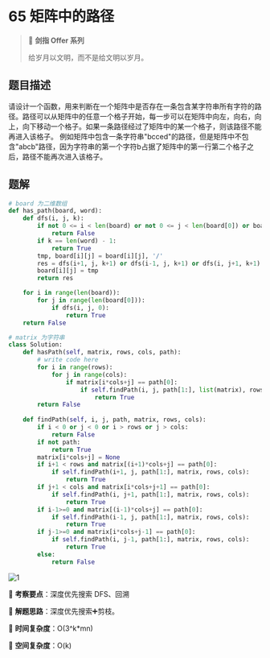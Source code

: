 # 65 矩阵中的路径

> 🌟 **剑指 Offer 系列**
>
> 给岁月以文明，而不是给文明以岁月。

## 题目描述

请设计一个函数，用来判断在一个矩阵中是否存在一条包含某字符串所有字符的路径。路径可以从矩阵中的任意一个格子开始，每一步可以在矩阵中向左，向右，向上，向下移动一个格子。如果一条路径经过了矩阵中的某一个格子，则该路径不能再进入该格子。 例如矩阵中包含一条字符串"bcced"的路径，但是矩阵中不包含"abcb"路径，因为字符串的第一个字符b占据了矩阵中的第一行第二个格子之后，路径不能再次进入该格子。

## 题解

```python
# board 为二维数组
def has_path(board, word):
    def dfs(i, j, k):
        if not 0 <= i < len(board) or not 0 <= j < len(board[0]) or board[i][j] != word[k]:
            return False
        if k == len(word) - 1:
            return True
        tmp, board[i][j] = board[i][j], '/'
        res = dfs(i+1, j, k+1) or dfs(i-1, j, k+1) or dfs(i, j+1, k+1) or dfs(i, j-1, k+1)
        board[i][j] = tmp
        return res

    for i in range(len(board)):
        for j in range(len(board[0])):
            if dfs(i, j, 0):
                return True
    return False
```

```python
# matrix 为字符串
class Solution:
    def hasPath(self, matrix, rows, cols, path):
        # write code here
        for i in range(rows):
            for j in range(cols):
                if matrix[i*cols+j] == path[0]:
                    if self.findPath(i, j, path[1:], list(matrix), rows, cols):
                        return True
        return False
        
    def findPath(self, i, j, path, matrix, rows, cols):
        if i < 0 or j < 0 or i > rows or j > cols:
            return False
        if not path:
            return True
        matrix[i*cols+j] = None
        if i+1 < rows and matrix[(i+1)*cols+j] == path[0]:
            if self.findPath(i+1, j, path[1:], matrix, rows, cols):
                return True
        if j+1 < cols and matrix[i*cols+j+1] == path[0]:
            if self.findPath(i, j+1, path[1:], matrix, rows, cols):
                return True
        if i-1>=0 and matrix[(i-1)*cols+j] == path[0]:
            if self.findPath(i-1, j, path[1:], matrix, rows, cols):
                return True
        if j-1>=0 and matrix[i*cols+j-1] == path[0]:
            if self.findPath(i, j-1, path[1:], matrix, rows, cols):
                return True
        else:
            return False
```

![1](https://tva1.sinaimg.cn/large/007S8ZIlly1giuxnsmo4aj314i0n0ae2.jpg)

🍥 **考察要点**：深度优先搜索 DFS、回溯

🍬 **解题思路**：深度优先搜索➕剪枝。

🍉 **时间复杂度**：O(3^k*mn)

🍭 **空间复杂度**：O(k)
